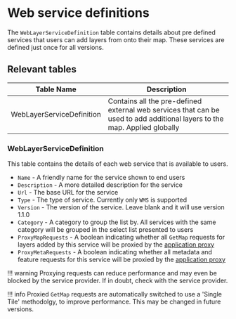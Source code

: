 # Web service definitions

The `WebLayerServiceDefinition` table contains details about pre defined services that users can add layers from onto their map. These services are defined just once for all versions.

## Relevant tables

| Table Name                        | Description                          |
| --------------------------------- | ------------------------------------ |
| WebLayerServiceDefinition         | Contains all the pre-defined external web services that can be used to add additional layers to the map. Applied globally |

### WebLayerServiceDefinition

This table contains the details of each web service that is available to users.

- `Name` - A friendly name for the service shown to end users
- `Description` - A more detailed description for the service
- `Url` - The base URL for the service
- `Type` - The type of service. Currently only `WMS` is supported
- `Version` - The version of the service. Leave blank and it will use version 1.1.0
- `Category` - A category to group the list by. All services with the same category will be grouped in the select list presented to users
- `ProxyMapRequests` - A boolean indicating whether all `GetMap` requests for layers added by this service will be proxied by the [application proxy](../db/proxy.md)
- `ProxyMetaRequests` - A boolean indicating whether all metadata and feature requests for this service will be proxied by the [application proxy](../db/proxy.md)

!!! warning
    Proxying requests can reduce performance and may even be blocked by the service provider. If in doubt, check with the service provider. 

!!! info
    Proxied `GetMap` requests are automatically switched to use a 'Single Tile' methodolgy, to improve performance. This may be changed in future versions.